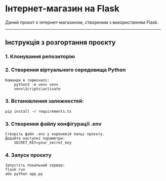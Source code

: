 # Інтернет-магазин на Flask

Даний проєкт є інтернет-магазином, створеним з використанням Flask.

---

## Інструкція з розгортання проєкту

### 1. Клонування репозиторію

### 2. Створення віртуального середовища Python
    Команди в терміналі:
        python3 -m venv venv
        venv\Scripts\activate

### 3. Встановлення залежностей:
    pip install -r requirements.tx

### 3. Створення файлу конфігурації .env
    Створіть файл .env у кореневій папці проєкту.
    Додайте наступні параметри:
        SECRET_KEY=your_secret_key

### 4. Запуск проєкту
    Запустіть локальний сервер:
    flask run
    або python app.py

